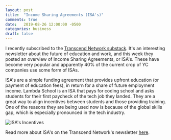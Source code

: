 ```yaml
---
layout: post
title:  "Income Sharing Agreements (ISA's)"
comments: true
date:   2019-08-26 12:00:00 -0500
categories: business
draft: false
---
```


I recently subscribed to the [Transcend Network substack](https://transcend.substack.com/). It's an interesting newsletter about the future of education and work, and this week they posted an overview of Income Sharing Agreements, or ISA's. These have become very popular and apparently 40% of the current crop of YC companies use some form of ISAs. 

ISA's are a simple funding agreement that provides upfront education (or payment of education fees), in return for a share of future employment income. Lambda School is an ISA that pays for coding school and asks students for their first paycheck of the tech job they landed. They are a great way to align incentives between students and those providing training. One of the reasons they are being used now is because of the global skills gap, which is especially pronounced in the tech industry. 

![ISA's Incentives](https://cdn.substack.com/image/fetch/w_1100,c_limit,f_auto,q_auto:good/https%3A%2F%2Fbucketeer-e05bbc84-baa3-437e-9518-adb32be77984.s3.amazonaws.com%2Fpublic%2Fimages%2Fceca7b05-f0a6-4df8-abf0-2d0b3548903b_432x327.png)

Read more about ISA's on the Transcend Network's newsletter [here](https://transcend.substack.com/p/a-slice-of-the-worlds-income-transcend).

